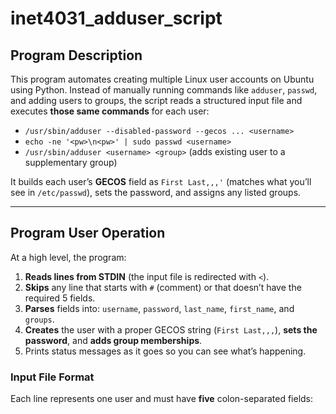 # inet4031_adduser_script

## Program Description
This program automates creating multiple Linux user accounts on Ubuntu using Python. Instead of manually running commands like `adduser`, `passwd`, and adding users to groups, the script reads a structured input file and executes **those same commands** for each user:

- `/usr/sbin/adduser --disabled-password --gecos ... <username>`
- `echo -ne '<pw>\n<pw>' | sudo passwd <username>`
- `/usr/sbin/adduser <username> <group>` (adds existing user to a supplementary group)

It builds each user’s **GECOS** field as `First Last,,,'` (matches what you’ll see in `/etc/passwd`), sets the password, and assigns any listed groups.

---

## Program User Operation
At a high level, the program:

1. **Reads lines from STDIN** (the input file is redirected with `<`).
2. **Skips** any line that starts with `#` (comment) or that doesn’t have the required 5 fields.
3. **Parses** fields into: `username`, `password`, `last_name`, `first_name`, and `groups`.
4. **Creates** the user with a proper GECOS string (`First Last,,,`), **sets the password**, and **adds group memberships**.
5. Prints status messages as it goes so you can see what’s happening.

### Input File Format
Each line represents one user and must have **five** colon-separated fields:

